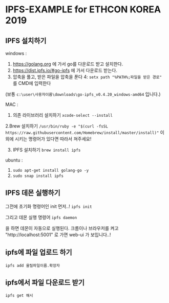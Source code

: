 # IPFS-EXAMPLE for ETHCON KOREA 2019

## IPFS 설치하기

windows : 
1. https://golang.org 에 가서 go를 다운로드 받고 설치한다.
2. https://dist.ipfs.io/#go-ipfs 에 가서 다운로드 받는다.
3. 압축을 풀고, 받은 파일을 압축을 푼다 
4: `setx path "%PATH%;파일을 받은 경로"` 를 CMD에 입력한다

(보통 `c:\user\사용자이름\downloads\go-ipfs_v0.4.20_windows-amd64` 입니다.)

MAC : 
1. 의존 라이브러리 설치하기
`xcode-select --install`

2.Brew 설치하기
`/usr/bin/ruby -e "$(curl -fsSL https://raw.githubusercontent.com/Homebrew/install/master/install)"`
이외에 시키는 명령어가 있다면 따라서 쳐주세요!

3. IPFS 설치하기
`brew install ipfs`

ubuntu : 
1. `sudo apt-get install golang-go -y`
2. `sudo snap install ipfs`


## IPFS 데몬 실행하기 

그전에 초기화 명령어인 init 먼저..!
`ipfs init`

그리고 데몬 실행 명령어
`ipfs daemon`

을 하면 데몬이 자동으로 실행된다.
크롬이나 브라우저를 켜고 
"http://localhost:5001" 로 가면 web-ui 가 보입니다..!

## ipfs에 파일 업로드 하기
`ipfs add 올릴파일이름.확장자`

## ipfs에서 파일 다운로드 받기
`ipfs get 해시`


